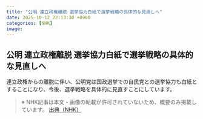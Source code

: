 ```yaml
---
title: "公明 連立政権離脱 選挙協力白紙で選挙戦略の具体的な見直しへ"
date: 2025-10-12 22:13:30 +0900
categories: [NHK]
image: 
---
```

## 公明 連立政権離脱 選挙協力白紙で選挙戦略の具体的な見直しへ

連立政権からの離脱に伴い、公明党は国政選挙での自民党との選挙協力も白紙とすることになり、今後、選挙戦略を具体的に見直すことにしています。

> ※ NHK記事は本文・画像の転載が許可されていないため、概要のみ掲載しています。
[出典（NHK）](http://www3.nhk.or.jp/news/html/20251013/k10014948101000.html)
